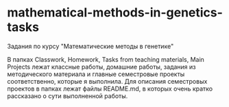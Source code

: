 # mathematical-methods-in-genetics-tasks
Задания по курсу "Математические методы в генетике"

В папках Classwork, Homework, Tasks from teaching materials, Main Projects лежат классные работы, домашние работы, задания из методического материала и главные семестровые проекты соответственно, которые я выполнила. Для описания семестровых проектов в папках лежат файлы README.md, в которых очень кратко рассказано о сути выполненной работы.

